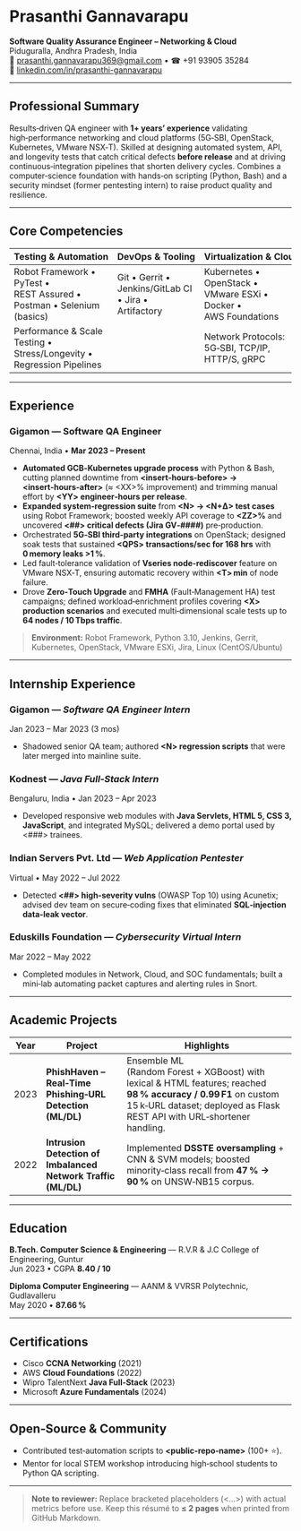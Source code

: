 # Prasanthi Gannavarapu

**Software Quality Assurance Engineer – Networking & Cloud**  
Piduguralla, Andhra Pradesh, India  
📧 prasanthi.gannavarapu369@gmail.com • ☎︎ +91 93905 35284  
🔗 [linkedin.com/in/prasanthi-gannavarapu](https://www.linkedin.com/in/prasanthi-gannavarapu)

---

## Professional Summary
Results‑driven QA engineer with **1+ years’ experience** validating high‑performance networking and cloud platforms (5G‑SBI, OpenStack, Kubernetes, VMware NSX‑T). Skilled at designing automated system, API, and longevity tests that catch critical defects **before release** and at driving continuous‑integration pipelines that shorten delivery cycles. Combines a computer‑science foundation with hands‑on scripting (Python, Bash) and a security mindset (former pentesting intern) to raise product quality and resilience.

---

## Core Competencies
| Testing & Automation | DevOps & Tooling | Virtualization & Cloud | Programming & Scripting |
|---------------------|-----------------|------------------------|------------------------|
| Robot Framework • PyTest • REST Assured • Postman • Selenium (basics) | Git • Gerrit • Jenkins/GitLab CI • Jira • Artifactory | Kubernetes • OpenStack • VMware ESXi • Docker • AWS Foundations | Python • Java • Bash • JavaScript |
| Performance & Scale Testing • Stress/Longevity • Regression Pipelines | | Network Protocols: 5G‑SBI, TCP/IP, HTTP/S, gRPC | |

---

## Experience
### Gigamon — **Software QA Engineer**  
Chennai, India • **Mar 2023 – Present**
- **Automated GCB‑Kubernetes upgrade process** with Python & Bash, cutting planned downtime from **\<insert‑hours‑before> → \<insert‑hours‑after>** (≈ \<XX>% improvement) and trimming manual effort by **\<YY> engineer‑hours per release**.
- **Expanded system‑regression suite** from **\<N> → \<N+Δ> test cases** using Robot Framework; boosted weekly API coverage to **\<ZZ>%** and uncovered **\<##> critical defects (Jira GV‑####)** pre‑production.
- Orchestrated **5G‑SBI third‑party integrations** on OpenStack; designed soak tests that sustained **\<QPS> transactions/sec for 168 hrs** with **0 memory leaks >1 %**.
- Led fault‑tolerance validation of **Vseries node‑rediscover** feature on VMware NSX‑T, ensuring automatic recovery within **\<T> min** of node failure.
- Drove **Zero‑Touch Upgrade** and **FMHA** (Fault‑Management HA) test campaigns; defined workload‑enrichment profiles covering **\<X> production scenarios** and executed multi‑dimensional scale tests up to **64 nodes / 10 Tbps traffic**.

> **Environment:** Robot Framework, Python 3.10, Jenkins, Gerrit, Kubernetes, OpenStack, VMware ESXi, Jira, Linux (CentOS/Ubuntu)

---

## Internship Experience
### Gigamon — *Software QA Engineer Intern*  
Jan 2023 – Mar 2023 (3 mos)
- Shadowed senior QA team; authored **\<N> regression scripts** that were later merged into mainline suite.

### Kodnest — *Java Full‑Stack Intern*  
Bengaluru, India • Jan 2023 – Apr 2023
- Developed responsive web modules with **Java Servlets, HTML 5, CSS 3, JavaScript**, and integrated MySQL; delivered a demo portal used by \<###> trainees.

### Indian Servers Pvt. Ltd — *Web Application Pentester*  
Virtual • May 2022 – Jul 2022
- Detected **\<##> high‑severity vulns** (OWASP Top 10) using Acunetix; advised dev team on secure‑coding fixes that eliminated **SQL‑injection data‑leak vector**.

### Eduskills Foundation — *Cybersecurity Virtual Intern*  
Mar 2022 – May 2022
- Completed modules in Network, Cloud, and SOC fundamentals; built a mini‑lab automating packet captures and alerting rules in Snort.

---

## Academic Projects
| Year | Project | Highlights |
|------|---------|------------|
| 2023 | **PhishHaven – Real‑Time Phishing‑URL Detection (ML/DL)** | Ensemble ML (Random Forest + XGBoost) with lexical & HTML features; reached **98 % accuracy / 0.99 F1** on custom 15 k‑URL dataset; deployed as Flask REST API with URL‑shortener handling. |
| 2022 | **Intrusion Detection of Imbalanced Network Traffic (ML/DL)** | Implemented **DSSTE oversampling** + CNN & SVM models; boosted minority‑class recall from **47 % → 90 %** on UNSW‑NB15 corpus. |

---

## Education
**B.Tech. Computer Science & Engineering** — R.V.R & J.C College of Engineering, Guntur  
Jun 2023 • CGPA **8.40 / 10**

**Diploma Computer Engineering** — AANM & VVRSR Polytechnic, Gudlavalleru  
May 2020 • **87.66 %**

---

## Certifications
- Cisco **CCNA Networking** (2021)  
- AWS **Cloud Foundations** (2022)  
- Wipro TalentNext **Java Full‑Stack** (2023)  
- Microsoft **Azure Fundamentals** (2024)

---

## Open‑Source & Community
- Contributed test‑automation scripts to **<public‑repo‑name>** (100+ ⭐).  
- Mentor for local STEM workshop introducing high‑school students to Python QA scripting.

---

> **Note to reviewer:** Replace bracketed placeholders (\<...>) with actual metrics before use. Keep this résumé to **≤ 2 pages** when printed from GitHub Markdown.

